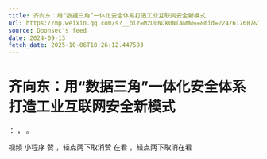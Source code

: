 ```yaml
---
title: 齐向东：用“数据三角”一体化安全体系打造工业互联网安全新模式
url: https://mp.weixin.qq.com/s?__biz=MzU0NDk0NTAwMw==&mid=2247617687&idx=1&sn=bf748ef029730cd4c2f626cbeb9ef2f7
source: Doonsec's feed
date: 2024-09-13
fetch_date: 2025-10-06T18:26:12.447593
---
```


# 齐向东：用“数据三角”一体化安全体系打造工业互联网安全新模式

：
，
。

视频
小程序
赞
，轻点两下取消赞
在看
，轻点两下取消在看